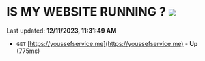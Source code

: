 # IS MY WEBSITE RUNNING ? [![](https://img.shields.io/static/v1?label=Sponsor&message=%E2%9D%A4&logo=GitHub&color=%23fe8e86)](https://github.com/sponsors/<username>)

Last updated: **12/11/2023, 11:31:49 AM**

- `GET` [https://youssefservice.me](https://youssefservice.me) - **Up** (775ms)
